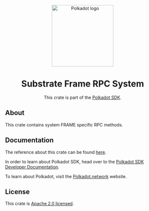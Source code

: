 <div align="center">

<img src="https://raw.githubusercontent.com/paritytech/polkadot-sdk/rzadp/readmes/docs/images/Polkadot_Logo_Horizontal_Pink_BlackOnWhite.png" alt="Polkadot logo" width="200">

# Substrate Frame RPC System

This crate is part of the [Polkadot SDK](https://github.com/paritytech/polkadot-sdk/).

</div>

## About

This crate contains system FRAME specific RPC methods.

## Documentation

The reference about this crate can be found [here](https://paritytech.github.io/polkadot-sdk/master/substrate_frame_rpc_system).

In order to learn about Polkadot SDK, head over to the [Polkadot SDK Developer Documentation](https://paritytech.github.io/polkadot-sdk/master/polkadot_sdk_docs/index.html).

To learn about Polkadot, visit the [Polkadot.network](https://polkadot.network/) website.

## License

This crate is [Apache 2.0 licensed](https://spdx.org/licenses/Apache-2.0.html).
